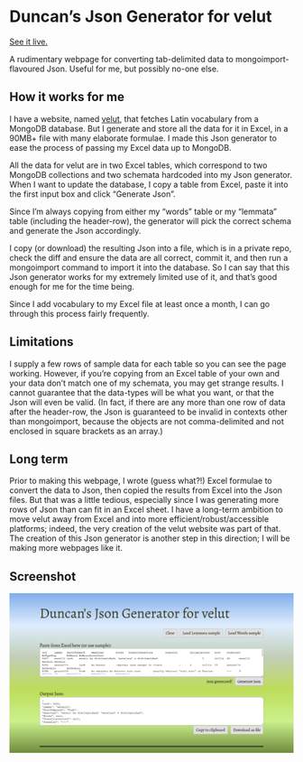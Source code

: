 # Duncan’s Json Generator for velut
[See it live.](https://www.duncanritchie.co.uk/velut-json-generator/)

A rudimentary webpage for converting tab-delimited data to mongoimport-flavoured Json. Useful for me, but possibly no-one else.

## How it works for me
I have a website, named [velut](https://github.com/DuncanRitchie/velut), that fetches Latin vocabulary from a MongoDB database. But I generate and store all the data for it in Excel, in a 90MB+ file with many elaborate formulae. I made this Json generator to ease the process of passing my Excel data up to MongoDB.

All the data for velut are in two Excel tables, which correspond to two MongoDB collections and two schemata hardcoded into my Json generator. When I want to update the database, I copy a table from Excel, paste it into the first input box and click “Generate Json”.

Since I’m always copying from either my “words” table or my “lemmata” table (including the header-row), the generator will pick the correct schema and generate the Json accordingly.

I copy (or download) the resulting Json into a file, which is in a private repo, check the diff and ensure the data are all correct, commit it, and then run a mongoimport command to import it into the database. So I can say that this Json generator works for my extremely limited use of it, and that’s good enough for me for the time being.

Since I add vocabulary to my Excel file at least once a month, I can go through this process fairly frequently.

## Limitations
I supply a few rows of sample data for each table so you can see the page working. However, if you’re copying from an Excel table of your own and your data don’t match one of my schemata, you may get strange results. I cannot guarantee that the data-types will be what you want, or that the Json will even be valid. (In fact, if there are any more than one row of data after the header-row, the Json is guaranteed to be invalid in contexts other than mongoimport, because the objects are not comma-delimited and not enclosed in square brackets as an array.)

## Long term
Prior to making this webpage, I wrote (guess what?!) Excel formulae to convert the data to Json, then copied the results from Excel into the Json files. But that was a little tedious, especially since I was generating more rows of Json than can fit in an Excel sheet. I have a long-term ambition to move velut away from Excel and into more efficient/robust/accessible platforms; indeed, the very creation of the velut website was part of that. The creation of this Json generator is another step in this direction; I will be making more webpages like it.

## Screenshot
![Screenshot of the webpage](velut-json-generator-screenshot.png)
